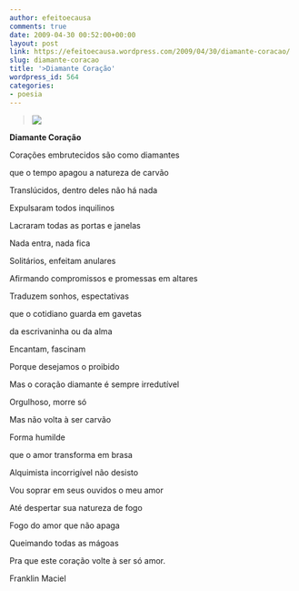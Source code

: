 ```yaml
---
author: efeitoecausa
comments: true
date: 2009-04-30 00:52:00+00:00
layout: post
link: https://efeitoecausa.wordpress.com/2009/04/30/diamante-coracao/
slug: diamante-coracao
title: '>Diamante Coração'
wordpress_id: 564
categories:
- poesia
---
```


>[![](http://efeitoecausa.files.wordpress.com/2009/04/diamond-heart.jpg?w=277)](http://efeitoecausa.files.wordpress.com/2009/04/diamond-heart.jpg)
  
 

**Diamante Coração**

 

 

Corações embrutecidos são como diamantes

 

que o tempo apagou a natureza de carvão

 

 

Translúcidos, dentro deles não há nada

 

Expulsaram todos inquilinos

 

Lacraram todas as portas e janelas

 

Nada entra, nada fica

 

 

Solitários, enfeitam anulares

 

Afirmando compromissos e promessas em altares

 

Traduzem sonhos, espectativas

 

que o cotidiano guarda em gavetas

 

da escrivaninha ou da alma

 

 

Encantam, fascinam

 

Porque desejamos o proibido

 

Mas o coração diamante é sempre irredutível

 

Orgulhoso, morre só

 

Mas não volta à ser carvão

 

Forma humilde

 

que o amor transforma em brasa

 

 

Alquimista incorrigível não desisto

 

Vou soprar em seus ouvidos o meu amor

 

Até despertar sua natureza de fogo

 

Fogo do amor que não apaga

 

Queimando todas as mágoas

 

Pra que este coração volte à ser só amor.

 

 

Franklin Maciel

 

 
